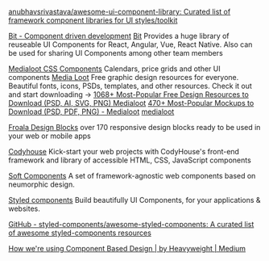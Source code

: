 
[anubhavsrivastava/awesome-ui-component-library: Curated list of framework component libraries for UI styles/toolkit](https://github.com/anubhavsrivastava/awesome-ui-component-library)

[Bit - Component driven development](https://bit.dev)
[Bit](https://bit.dev/components)
Provides a huge library of reuseable UI Components for React, Angular, Vue, React Native. Also can be used for sharing UI Components among other team members

[Medialoot CSS Components](https://medialoot.com/free-themes/css-components/)
Calendars, price grids and other UI components
[Media Loot](https://medialoot.com/)
Free graphic design resources for everyone. Beautiful fonts, icons, PSDs, templates, and other resources. Check it out and start downloading ->
[1068+ Most-Popular Free Design Resources to Download (PSD, AI, SVG, PNG) Medialoot](https://medialoot.com/free-resources)
[470+ Most-Popular Mockups to Download (PSD, PDF, PNG) - Medialoot](https://medialoot.com/mockups/)
[medialoot](https://medialoot.com/free-mockups/)

[Froala Design Blocks](https://froala.com/design-blocks)
over 170 responsive design blocks ready to be used in your web or mobile apps

[Codyhouse](https://codyhouse.co/)
Kick-start your web projects with CodyHouse's front-end framework and library of accessible HTML, CSS, JavaScript components

[Soft Components](https://soft-components-docs.web.app/)
A set of framework-agnostic web components based on neumorphic design.

[Styled components](https://styled-components.com/)
Build beautifully UI Components, for your applications & websites.

[GitHub - styled-components/awesome-styled-components: A curated list of awesome styled-components resources](https://github.com/styled-components/awesome-styled-components)

[How we're using Component Based Design | by Heavyweight | Medium](https://wereheavyweight.medium.com/how-were-using-component-based-design-5f9e3176babb)
